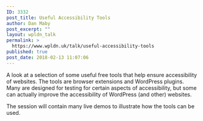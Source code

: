 ```yaml
---
ID: 3332
post_title: Useful Accessibility Tools
author: Dan Maby
post_excerpt: ""
layout: wpldn_talk
permalink: >
  https://www.wpldn.uk/talk/useful-accessibility-tools
published: true
post_date: 2018-02-13 11:07:06
---
```

A look at a selection of some useful free tools that help ensure accessibility of websites. The tools are browser extensions and WordPress plugins. Many are designed for testing for certain aspects of accessibility, but some can actually improve the accessibility of WordPress (and other) websites.

The session will contain many live demos to illustrate how the tools can be used.